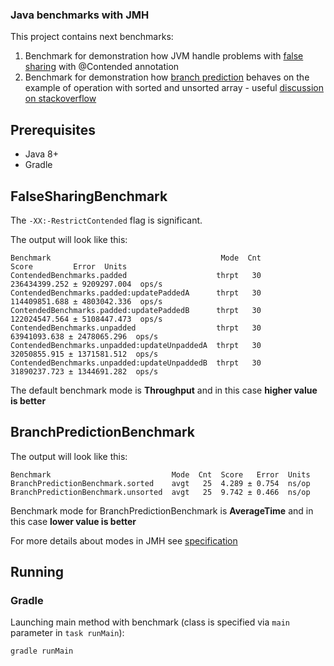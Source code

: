 ### Java benchmarks with JMH

This project contains next benchmarks:
1. Benchmark for demonstration how JVM handle problems with [false sharing](https://en.wikipedia.org/wiki/False_sharing)
with @Contended annotation
2. Benchmark for demonstration how [branch prediction](https://en.wikipedia.org/wiki/Branch_predictor) behaves on the example 
of operation with sorted and unsorted array - useful [discussion on stackoverflow](https://stackoverflow.com/questions/11227809/why-is-it-faster-to-process-a-sorted-array-than-an-unsorted-array)

## Prerequisites

* Java 8+
* Gradle

## FalseSharingBenchmark

The `-XX:-RestrictContended` flag is significant.

The output will look like this:
 
    Benchmark                                      Mode  Cnt          Score         Error  Units
    ContendedBenchmarks.padded                    thrpt   30  236434399.252 ± 9209297.004  ops/s
    ContendedBenchmarks.padded:updatePaddedA      thrpt   30  114409851.688 ± 4803042.336  ops/s
    ContendedBenchmarks.padded:updatePaddedB      thrpt   30  122024547.564 ± 5108447.473  ops/s
    ContendedBenchmarks.unpadded                  thrpt   30   63941093.638 ± 2478065.296  ops/s
    ContendedBenchmarks.unpadded:updateUnpaddedA  thrpt   30   32050855.915 ± 1371581.512  ops/s
    ContendedBenchmarks.unpadded:updateUnpaddedB  thrpt   30   31890237.723 ± 1344691.282  ops/s
The default benchmark mode is **Throughput** and in this case **higher value is better**

## BranchPredictionBenchmark

The output will look like this:

    Benchmark                           Mode  Cnt  Score   Error  Units
    BranchPredictionBenchmark.sorted    avgt   25  4.289 ± 0.754  ns/op
    BranchPredictionBenchmark.unsorted  avgt   25  9.742 ± 0.466  ns/op
    
Benchmark mode for BranchPredictionBenchmark is **AverageTime** and in this case **lower value is better**

For more details about modes in JMH see [specification](http://hg.openjdk.java.net/code-tools/jmh/file/6cc1450c6a0f/jmh-core/src/main/java/org/openjdk/jmh/annotations/Mode.java)

## Running
### Gradle

Launching main method with benchmark (class is specified via `main` parameter in `task runMain`):

`gradle runMain`